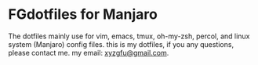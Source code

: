 # FGdotfiles for Manjaro
The dotfiles mainly use for 
vim, emacs, tmux, oh-my-zsh, percol, and linux system (Manjaro) config files.
this is my dotfiles, if you any questions, please contact me.
my email: xyzgfu@gmail.com.
